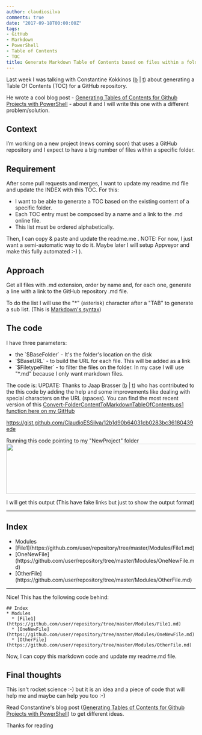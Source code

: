 ```yaml
---
author: claudiosilva
comments: true
date: "2017-09-18T00:00:00Z"
tags:
- GitHub
- Markdown
- PowerShell
- Table of Contents
- TOC
title: Generate Markdown Table of Contents based on files within a folder with PowerShell
---
```

Last week I was talking with Constantine Kokkinos ([b</a> \| <a href="https://twitter.com/mobileck" target="_blank" rel="noopener">t](https://constantinekokkinos.com)) about generating a Table Of Contents (TOC) for a GitHub repository.

He wrote a cool blog post - [Generating Tables of Contents for Github Projects with PowerShell](https://constantinekokkinos.com/articles/210/generating-tables-of-contents-for-github-projects-with-powershell) - about it and I will write this one with a different problem/solution.

## Context

I’m working on a new project (news coming soon) that uses a GitHub repository and I expect to have a big number of files within a specific folder.

## Requirement

After some pull requests and merges, I want to update my readme.md file and update the INDEX with this TOC.
For this:

<ul>
    <li>I want to be able to generate a TOC based on the existing content of a specific folder.</li>
    <li>Each TOC entry must be composed by a name and a link to the .md online file.</li>
    <li>This list must be ordered alphabetically.</li>
</ul>

Then, I can copy &amp; paste and update the readme.me .
NOTE: For now, I just want a semi-automatic way to do it. Maybe later I will setup Appveyor and make this fully automated :-) ).

## Approach

Get all files with .md extension, order by name and, for each one, generate a line with a link to the GitHub repository .md file.

To do the list I will use the "*" (asterisk) character after a "TAB" to generate a sub list. (This is [Markdown's syntax](https://github.com/adam-p/markdown-here/wiki/Markdown-Cheatsheet))

## The code

I have three parameters:

<ul>
    <li>the `$BaseFolder` - It's the folder's location on the disk</li>
    <li>`$BaseURL` - to build the URL for each file. This will be added as a link</li>
    <li>`$FiletypeFilter` - to filter the files on the folder. In my case I will use "*.md" because I only want markdown files.</li>
</ul>

The code is:
UPDATE: Thanks to Jaap Brasser ([b](http://www.jaapbrasser.com) \| [t](http://@Jaap_Brasser)) who has contributed to the this code by adding the help and some improvements like dealing with special characters on the URL (spaces). You can find the most recent version of this [Convert-FolderContentToMarkdownTableOfContents.ps1 function here on my GitHub](https://github.com/ClaudioESSilva/SQLServer-PowerShell/blob/master/Convert-FolderContentToMarkdownTableOfContents.ps1)

https://gist.github.com/ClaudioESSilva/12b1d90b64031cb0283bc36180439ede

Running this code pointing to my "NewProject" folder
<img class="aligncenter size-full wp-image-777" src="https://claudioessilva.github.io/img/2017/09/folderstructure.png" alt="" width="549" height="133" />

I will get this output (This have fake links but just to show the output format)

<hr />

## Index

<ul>
<li>Modules</li>
<li>[File1](https://github.com/user/repository/tree/master/Modules/File1.md)</li>
<li>[OneNewFile](https://github.com/user/repository/tree/master/Modules/OneNewFile.md)</li>
<li>[OtherFile](https://github.com/user/repository/tree/master/Modules/OtherFile.md)</li>
</ul>

<hr />

Nice! This has the following code behind:

``` text
## Index
* Modules
  * [File1](https://github.com/user/repository/tree/master/Modules/File1.md)
  * [OneNewFile](https://github.com/user/repository/tree/master/Modules/OneNewFile.md)
  * [OtherFile](https://github.com/user/repository/tree/master/Modules/OtherFile.md)
```

Now, I can copy this markdown code and update my readme.md file.

## Final thoughts

This isn't rocket science :-) but it is an idea and a piece of code that will help me and maybe can help you too :-)

Read Constantine's blog post ([Generating Tables of Contents for Github Projects with PowerShell](https://constantinekokkinos.com/articles/210/generating-tables-of-contents-for-github-projects-with-powershell)) to get different ideas.

Thanks for reading
